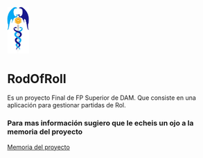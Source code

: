  <img src="caduceo.JPG" width="10%" height="10%"></img>
<h1> RodOfRoll </h1>
<p>Es un proyecto Final de FP Superior de DAM. Que consiste en una aplicación para gestionar partidas de Rol.</p>
<h3>Para mas información sugiero que le echeis un ojo a la memoria del proyecto</h3>
 <a href="MemoriaDelProyecto.pdf">Memoria del proyecto</a>


	

